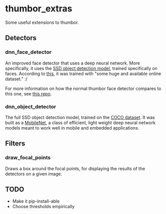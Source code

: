 # thumbor_extras

Some useful extensions to thumbor.

## Detectors

### dnn_face_detector

An improved face detector that uses a deep neural network. More specifically, it uses the [SSD object detection model](https://arxiv.org/abs/1512.02325), trained specifically on faces. According to [this](https://github.com/opencv/opencv/blob/master/samples/dnn/face_detector/how_to_train_face_detector.txt), it was trained with "some huge and available online dataset." :/

For more information on how the normal thumbor face detector compares to this one, see [this repo](https://github.com/imaus10/compare_face_detection).

### dnn_object_detector

The full SSD object detection model, trained on the [COCO dataset](http://cocodataset.org). It was built as a [MobileNet](https://arxiv.org/abs/1704.04861), a class of efficient, light weight deep neural network models meant to work well in mobile and embedded applications.

## Filters

### draw_focal_points

Draws a box around the focal points, for displaying the results of the detectors on a given image.

## TODO

- Make it pip-install-able
- Choose thresholds empirically
